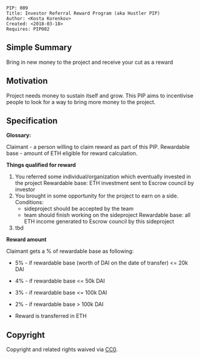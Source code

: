     PIP: 009
    Title: Investor Referral Reward Program (aka Hustler PIP)
    Author: <Kosta Korenkov>
    Created: <2018-03-18>
    Requires: PIP002

## Simple Summary
Bring in new money to the project and receive your cut as a reward

## Motivation
Project needs money to sustain itself and grow. This PIP aims to incentivise people to
look for a way to bring more money to the project.

## Specification

**Glossary:**

Claimant - a person willing to claim reward as part of this PIP.
Rewardable base - amount of ETH eligible for reward calculation.

**Things qualified for reward**

1. You referred some individual/organization which eventually invested in the project
   Rewardable base: ETH investment sent to Escrow council by investor
2. You brought in some opportunity for the project to earn on a side.
   Conditions:
   - sideproject should be accepted by the team
   - team should finish working on the sideproject
   Rewardable base: all ETH income generated to Escrow council by this sideproject
3. tbd

**Reward amount**

 Claimant gets a % of rewardable base as following:

 - 5% - if rewardable base (worth of DAI on the date of transfer) <= 20k DAI
 - 4% - if rewardable base <= 50k DAI
 - 3% - if rewardable base <= 100k DAI
 - 2% - if rewardable base > 100k DAI

- Reward is transferred in ETH


## Copyright
Copyright and related rights waived via [CC0](https://creativecommons.org/publicdomain/zero/1.0/).
